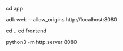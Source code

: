 cd app

adk web --allow_origins http://localhost:8080

cd ..
cd frontend

python3 -m http.server 8080